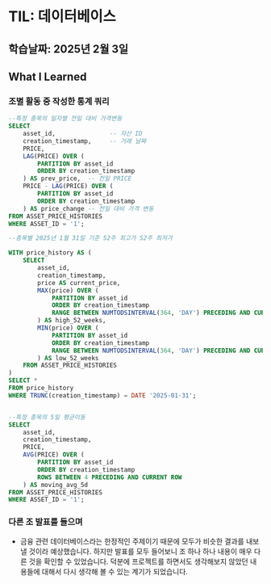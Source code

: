 # TIL: 데이터베이스
## 학습날짜: 2025년 2월 3일

## What I Learned

### 조별 활동 중 작성한 통계 쿼리
``` sql
--특정 종목의 일자별 전일 대비 가격변동 
SELECT 
    asset_id,               -- 자산 ID
    creation_timestamp,     -- 거래 날짜
    PRICE,
    LAG(PRICE) OVER (
        PARTITION BY asset_id 
        ORDER BY creation_timestamp
    ) AS prev_price,  -- 전일 PRICE
    PRICE - LAG(PRICE) OVER (
        PARTITION BY asset_id 
        ORDER BY creation_timestamp
    ) AS price_change -- 전일 대비 가격 변동
FROM ASSET_PRICE_HISTORIES
WHERE ASSET_ID = '1';

--종목별 2025년 1월 31일 기준 52주 최고가 52주 최저가

WITH price_history AS (
    SELECT 
        asset_id,
        creation_timestamp,
        price AS current_price,
        MAX(price) OVER (
            PARTITION BY asset_id 
            ORDER BY creation_timestamp 
            RANGE BETWEEN NUMTODSINTERVAL(364, 'DAY') PRECEDING AND CURRENT ROW
        ) AS high_52_weeks,
        MIN(price) OVER (
            PARTITION BY asset_id 
            ORDER BY creation_timestamp 
            RANGE BETWEEN NUMTODSINTERVAL(364, 'DAY') PRECEDING AND CURRENT ROW
        ) AS low_52_weeks
    FROM ASSET_PRICE_HISTORIES
)
SELECT * 
FROM price_history
WHERE TRUNC(creation_timestamp) = DATE '2025-01-31';


--특정 종목의 5일 평균이동
SELECT 
    asset_id,
    creation_timestamp,
    PRICE,
    AVG(PRICE) OVER (
        PARTITION BY asset_id 
        ORDER BY creation_timestamp 
        ROWS BETWEEN 4 PRECEDING AND CURRENT ROW
    ) AS moving_avg_5d
FROM ASSET_PRICE_HISTORIES
WHERE ASSET_ID = '1';
```

### 다른 조 발표를 들으며

- 금융 관련 데이터베이스라는 한정적인 주제이기 때문에 모두가 비슷한 결과를 내보낼 것이라 예상했습니다. 하지만 발표를 모두 들어보니 조 하나 하나 내용이
매우 다른 것을 확인할 수 있었습니다. 덕분에 프로젝트를 하면서도 생각해보지 않았던 내용들에 대해서 다시 생각해 볼 수 있는 계기가 되었습니다.
